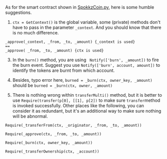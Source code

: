 As for the smart contract shown in [SpokkzCoin.py](https://github.com/Spuul/spokkz-ontology-smart-contracts/blob/master/contracts/contracts/SpokkzCoin.py), here is some humble suggestions.

1. ```ctx = GetContext()```  is the global variable, some (private) methods don't have to pass in the parameter ```_context```. And you should know that there is no much difference. 
```
_approve(_context, _from, _to, _amount) {_context is used}
==
_approve( _from, _to, _amount) {ctx is used}

```

3. In the ```burn()``` method, you are using ``` Notify(['burn', _amount])``` to fire the burn event. Suggest you use ```Notify(['burn', account, amount])``` to identify the tokens are burnt from which account.

4. Besides, typo error here, ```burned = _burn(ctx, owner_key, _amount)``` should be ```burned = _burn(ctx, owner, _amount)```
5. There is nothing wrong within ```transferMulti()``` method, but it is better to use ```Require(transfer(p[0], [[1], p[2])``` to make sure ```transfer```method is invoked successfully.
Other places like the following, you can consider it as redundant, but it's an additional way to make sure nothing will be abnormal. 
```
Require(_transferFrom(ctx, _originator, _from, _to, _amount))

Require(_approve(ctx, _from, _to, _amount))

Require(_burn(ctx, owner_key, _amount))

Require(_transferOwnership(ctx, _account))
```

